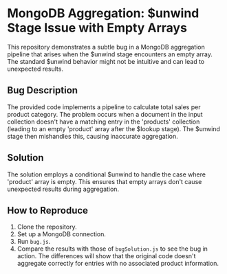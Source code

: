 # MongoDB Aggregation: $unwind Stage Issue with Empty Arrays

This repository demonstrates a subtle bug in a MongoDB aggregation pipeline that arises when the \$unwind stage encounters an empty array.  The standard \$unwind behavior might not be intuitive and can lead to unexpected results. 

## Bug Description

The provided code implements a pipeline to calculate total sales per product category.  The problem occurs when a document in the input collection doesn't have a matching entry in the 'products' collection (leading to an empty 'product' array after the \$lookup stage).  The \$unwind stage then mishandles this, causing inaccurate aggregation. 

## Solution

The solution employs a conditional \$unwind to handle the case where 'product' array is empty. This ensures that empty arrays don't cause unexpected results during aggregation.

## How to Reproduce

1.  Clone the repository.
2.  Set up a MongoDB connection. 
3.  Run `bug.js`.
4.  Compare the results with those of `bugSolution.js` to see the bug in action.  The differences will show that the original code doesn't aggregate correctly for entries with no associated product information.

